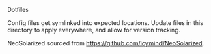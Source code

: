 Dotfiles

Config files get symlinked into expected locations.
Update files in this directory to apply everywhere, and allow for version tracking.

NeoSolarized sourced from https://github.com/icymind/NeoSolarized.


